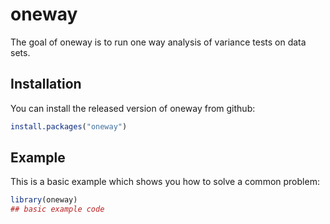 
# oneway


The goal of oneway is to run one way analysis of variance tests on data sets.

## Installation

You can install the released version of oneway from github:

``` r
install.packages("oneway")
```

## Example

This is a basic example which shows you how to solve a common problem:

``` r
library(oneway)
## basic example code
```

